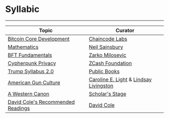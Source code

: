 # Syllabic

---

| Topic  | Curator |
| ------------- | ------------- |
| [Bitcoin Core Development](markdown/bitcoin-syllabus.md) | [Chaincode Labs](https://chaincode.com/)  |
| [Mathematics](markdown/mathematics.md) | [Neil Sainsbury](https://www.neilwithdata.com/)  |
| [BFT Fundamentals](markdown/bft-zarko.md)  | [Zarko Milosevic](https://scholar.google.com/citations?user=z17uKQIAAAAJ&hl=en)   |
| [Cypherpunk Privacy](markdown/cypherpunk-privacy.md)  | [ZCash Foundation](https://www.zfnd.org/)   |
| [Trump Syllabus 2.0](markdown/trump.md) | [Public Books](https://www.publicbooks.org/trump-syllabus-2-0/)  |
| [American Gun Culture](markdown/american-gun-culture.md)  | [Caroline E. Light](https://wgs.fas.harvard.edu/people/caroline-light) & [Lindsay Livingston](https://www.lindsaylivingston.com/)   |
|  [A Western Canon](markdown/scholars-stage-western-canon.md) | [Scholar's Stage](http://scholars-stage.blogspot.com/)  |
|  [David Cole's Recommended Readings](markdown/david-cole-canon.md) | [David Cole](http://davidcole.me/)  |
